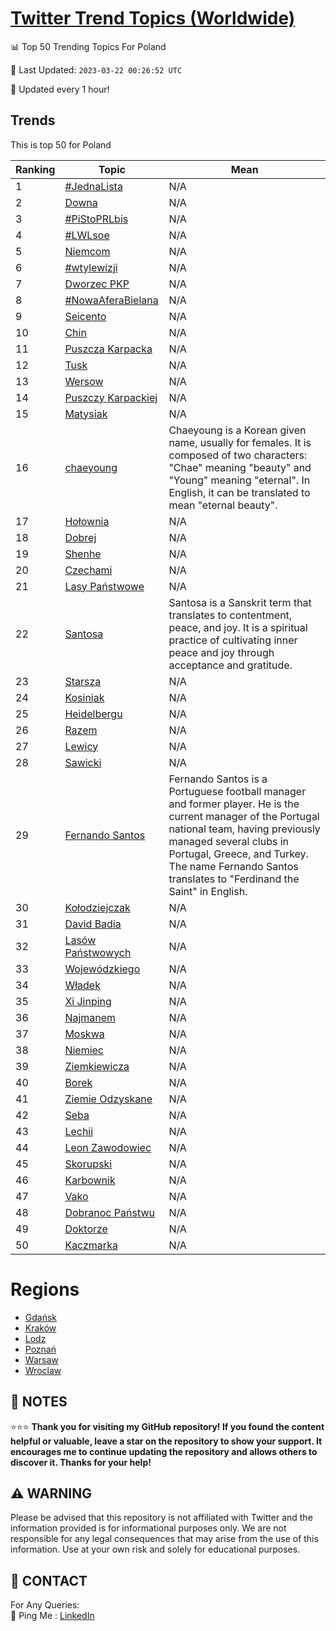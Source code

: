 [Twitter Trend Topics (Worldwide)](https://github.com/ErcinDedeoglu/Twitter-Trend-Topics)
==========


📊 Top 50 Trending Topics For Poland

📆 Last Updated: `2023-03-22 00:26:52 UTC`

🔧 Updated every 1 hour!


## Trends

This is top 50 for Poland

| Ranking | Topic | Mean |
| ------- | ------------ | ------------ |
| 1 | [#JednaLista](http://twitter.com/search?q=%23JednaLista) | N/A |
| 2 | [Downa](http://twitter.com/search?q=Downa) | N/A |
| 3 | [#PiStoPRLbis](http://twitter.com/search?q=%23PiStoPRLbis) | N/A |
| 4 | [#LWLsoe](http://twitter.com/search?q=%23LWLsoe) | N/A |
| 5 | [Niemcom](http://twitter.com/search?q=Niemcom) | N/A |
| 6 | [#wtylewizji](http://twitter.com/search?q=%23wtylewizji) | N/A |
| 7 | [Dworzec PKP](http://twitter.com/search?q=Dworzec+PKP) | N/A |
| 8 | [#NowaAferaBielana](http://twitter.com/search?q=%23NowaAferaBielana) | N/A |
| 9 | [Seicento](http://twitter.com/search?q=Seicento) | N/A |
| 10 | [Chin](http://twitter.com/search?q=Chin) | N/A |
| 11 | [Puszcza Karpacka](http://twitter.com/search?q=Puszcza+Karpacka) | N/A |
| 12 | [Tusk](http://twitter.com/search?q=Tusk) | N/A |
| 13 | [Wersow](http://twitter.com/search?q=Wersow) | N/A |
| 14 | [Puszczy Karpackiej](http://twitter.com/search?q=Puszczy+Karpackiej) | N/A |
| 15 | [Matysiak](http://twitter.com/search?q=Matysiak) | N/A |
| 16 | [chaeyoung](http://twitter.com/search?q=chaeyoung) | Chaeyoung is a Korean given name, usually for females. It is composed of two characters: "Chae" meaning "beauty" and "Young" meaning "eternal". In English, it can be translated to mean "eternal beauty". |
| 17 | [Hołownia](http://twitter.com/search?q=Ho%c5%82ownia) | N/A |
| 18 | [Dobrej](http://twitter.com/search?q=Dobrej) | N/A |
| 19 | [Shenhe](http://twitter.com/search?q=Shenhe) | N/A |
| 20 | [Czechami](http://twitter.com/search?q=Czechami) | N/A |
| 21 | [Lasy Państwowe](http://twitter.com/search?q=Lasy+Pa%c5%84stwowe) | N/A |
| 22 | [Santosa](http://twitter.com/search?q=Santosa) | Santosa is a Sanskrit term that translates to contentment, peace, and joy. It is a spiritual practice of cultivating inner peace and joy through acceptance and gratitude. |
| 23 | [Starsza](http://twitter.com/search?q=Starsza) | N/A |
| 24 | [Kosiniak](http://twitter.com/search?q=Kosiniak) | N/A |
| 25 | [Heidelbergu](http://twitter.com/search?q=Heidelbergu) | N/A |
| 26 | [Razem](http://twitter.com/search?q=Razem) | N/A |
| 27 | [Lewicy](http://twitter.com/search?q=Lewicy) | N/A |
| 28 | [Sawicki](http://twitter.com/search?q=Sawicki) | N/A |
| 29 | [Fernando Santos](http://twitter.com/search?q=Fernando+Santos) | Fernando Santos is a Portuguese football manager and former player. He is the current manager of the Portugal national team, having previously managed several clubs in Portugal, Greece, and Turkey. The name Fernando Santos translates to "Ferdinand the Saint" in English. |
| 30 | [Kołodziejczak](http://twitter.com/search?q=Ko%c5%82odziejczak) | N/A |
| 31 | [David Badia](http://twitter.com/search?q=David+Badia) | N/A |
| 32 | [Lasów Państwowych](http://twitter.com/search?q=Las%c3%b3w+Pa%c5%84stwowych) | N/A |
| 33 | [Wojewódzkiego](http://twitter.com/search?q=Wojew%c3%b3dzkiego) | N/A |
| 34 | [Władek](http://twitter.com/search?q=W%c5%82adek) | N/A |
| 35 | [Xi Jinping](http://twitter.com/search?q=Xi+Jinping) | N/A |
| 36 | [Najmanem](http://twitter.com/search?q=Najmanem) | N/A |
| 37 | [Moskwa](http://twitter.com/search?q=Moskwa) | N/A |
| 38 | [Niemiec](http://twitter.com/search?q=Niemiec) | N/A |
| 39 | [Ziemkiewicza](http://twitter.com/search?q=Ziemkiewicza) | N/A |
| 40 | [Borek](http://twitter.com/search?q=Borek) | N/A |
| 41 | [Ziemie Odzyskane](http://twitter.com/search?q=Ziemie+Odzyskane) | N/A |
| 42 | [Seba](http://twitter.com/search?q=Seba) | N/A |
| 43 | [Lechii](http://twitter.com/search?q=Lechii) | N/A |
| 44 | [Leon Zawodowiec](http://twitter.com/search?q=Leon+Zawodowiec) | N/A |
| 45 | [Skorupski](http://twitter.com/search?q=Skorupski) | N/A |
| 46 | [Karbownik](http://twitter.com/search?q=Karbownik) | N/A |
| 47 | [Vako](http://twitter.com/search?q=Vako) | N/A |
| 48 | [Dobranoc Państwu](http://twitter.com/search?q=Dobranoc+Pa%c5%84stwu) | N/A |
| 49 | [Doktorze](http://twitter.com/search?q=Doktorze) | N/A |
| 50 | [Kaczmarka](http://twitter.com/search?q=Kaczmarka) | N/A |



# Regions

* [Gdańsk](</Poland/Gdańsk.md>)
* [Kraków](</Poland/Kraków.md>)
* [Lodz](</Poland/Lodz.md>)
* [Poznań](</Poland/Poznań.md>)
* [Warsaw](</Poland/Warsaw.md>)
* [Wroclaw](</Poland/Wroclaw.md>)



## 📝 NOTES

⭐⭐⭐ **Thank you for visiting my GitHub repository! If you found the content helpful or valuable, leave a star on the repository to show your support. It encourages me to continue updating the repository and allows others to discover it. Thanks for your help!**


## ⚠️ WARNING

Please be advised that this repository is not affiliated with Twitter and the information provided is for informational purposes only. We are not responsible for any legal consequences that may arise from the use of this information. Use at your own risk and solely for educational purposes.


## 📨 CONTACT

 For Any Queries:  
            🏓 Ping Me : [LinkedIn](https://www.linkedin.com/in/ercindedeoglu/)
